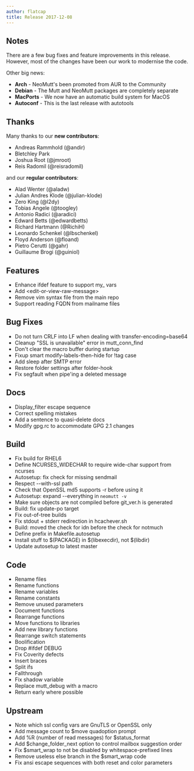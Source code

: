 ```yaml
---
author: flatcap
title: Release 2017-12-08
---
```


## Notes

There are a few bug fixes and feature improvements in this release.
However, most of the changes have been our work to modernise the code.

Other big news:

- **Arch** - NeoMutt's been promoted from AUR to the Community
- **Debian** - The Mutt and NeoMutt packages are completely separate
- **MacPorts** - We now have an automatic build system for MacOS
- **Autoconf** - This is the last release with autotools

## Thanks

Many thanks to our **new contributors**:

- Andreas Rammhold (@andir)
- Bletchley Park
- Joshua Root (@jmroot)
- Reis Radomil (@reisradomil)

and our **regular contributors**:

- Alad Wenter (@aladw)
- Julian Andres Klode (@julian-klode)
- Zero King (@l2dy)
- Tobias Angele (@toogley)
- Antonio Radici (@aradici)
- Edward Betts (@edwardbetts)
- Richard Hartmann (@RichiH)
- Leonardo Schenkel (@lbschenkel)
- Floyd Anderson (@floand)
- Pietro Cerutti (@gahr)
- Guillaume Brogi (@guiniol)

## Features

- Enhance ifdef feature to support my_ vars
- Add \<edit-or-view-raw-message\>
- Remove vim syntax file from the main repo
- Support reading FQDN from mailname files

## Bug Fixes

- Do not turn CRLF into LF when dealing with transfer-encoding=base64
- Cleanup "SSL is unavailable" error in mutt_conn_find
- Don't clear the macro buffer during startup
- Fixup smart modify-labels-then-hide for !tag case
- Add sleep after SMTP error
- Restore folder settings after folder-hook
- Fix segfault when pipe'ing a deleted message

## Docs

- Display_filter escape sequence
- Correct spelling mistakes
- Add a sentence to quasi-delete docs
- Modify gpg.rc to accommodate GPG 2.1 changes

## Build

- Fix build for RHEL6
- Define NCURSES_WIDECHAR to require wide-char support from ncurses
- Autosetup: fix check for missing sendmail
- Respect --with-ssl path
- Check that OpenSSL md5 supports -r before using it
- Autosetup: expand --everything in `neomutt -v`
- Make sure objects are not compiled before git_ver.h is generated
- Build: fix update-po target
- Fix out-of-tree builds
- Fix stdout + stderr redirection in hcachever.sh
- Build: moved the check for idn before the check for notmuch
- Define prefix in Makefile.autosetup
- Install stuff to $(PACKAGE) in $(libexecdir), not $(libdir)
- Update autosetup to latest master

## Code

- Rename files
- Rename functions
- Rename variables
- Rename constants
- Remove unused parameters
- Document functions
- Rearrange functions
- Move functions to libraries
- Add new library functions
- Rearrange switch statements
- Boolification
- Drop #ifdef DEBUG
- Fix Coverity defects
- Insert braces
- Split ifs
- Fallthrough
- Fix shadow variable
- Replace mutt_debug with a macro
- Return early where possible

## Upstream

- Note which ssl config vars are GnuTLS or OpenSSL only
- Add message count to $move quadoption prompt
- Add %R (number of read messages) for $status_format
- Add $change_folder_next option to control mailbox suggestion order
- Fix $smart_wrap to not be disabled by whitespace-prefixed lines
- Remove useless else branch in the $smart_wrap code
- Fix ansi escape sequences with both reset and color parameters

